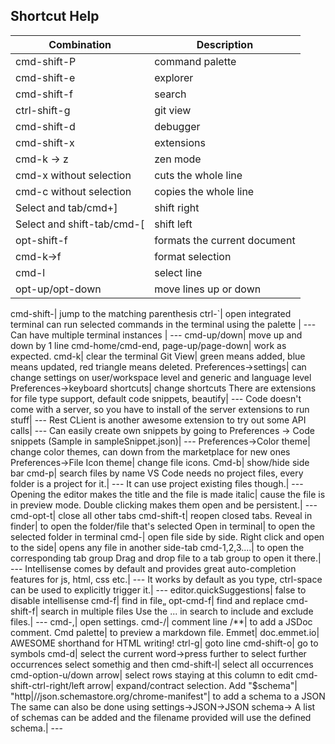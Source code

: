 ## Shortcut Help

Combination | Description
-- | --
cmd-shift-P| command palette
cmd-shift-e| explorer
cmd-shift-f| search
ctrl-shift-g| git view
cmd-shift-d| debugger
cmd-shift-x| extensions
cmd-k -> z| zen mode
cmd-x without selection| cuts the whole line
cmd-c without selection| copies the whole line
Select and tab/cmd+]| shift right
Select and shift-tab/cmd-[| shift left
opt-shift-f| formats the current document
cmd-k->f| format selection
cmd-l| select line
opt-up/opt-down| move lines up or down
cmd-shift-\| jump to the matching parenthesis
ctrl-`| open integrated terminal
can run selected commands in the terminal using the palette | ---
Can have multiple terminal instances | ---
cmd-up/down| move up and down by 1 line
cmd-home/cmd-end, page-up/page-down| work as expected.
cmd-k| clear the terminal
Git View| green means added, blue means updated, red triangle means deleted.
Preferences->settings| can change settings on user/workspace level and generic and language level
Preferences->keyboard shortcuts| change shortcuts
There are extensions for file type support, default code snippets, beautify| ---
Code doesn't come with a server, so you have to install of the server extensions to run stuff| ---
Rest CLient is another awesome extension to try out some API calls| ---
Can easily create own snippets by going to Preferences -> Code snippets (Sample in sampleSnippet.json)| ---
Preferences->Color theme| change color themes, can down from the marketplace for new ones
Preferences->File Icon theme| change file icons.
Cmd-b| show/hide side bar
cmd-p| search files by name
VS Code needs no project files, every folder is a project for it.| ---
It can use project existing files though.| ---
Opening the editor makes the title and the file is made italic| cause the file is in preview mode.
Double clicking makes them open and be persistent.| ---
cmd-opt-t| close all other tabs
cmd-shift-t| reopen closed tabs.
Reveal in finder| to open the folder/file that's selected
Open in terminal| to open the selected folder in terminal
cmd-\| open file side by side.
Right click and open to the side| opens any file in another side-tab
cmd-1,2,3....| to open the corresponding tab group
Drag and drop file to a tab group to open it there.| ---
Intellisense comes by default and provides great auto-completion features for js, html, css etc.| ---
It works by default as you type, ctrl-space can be used to explicitly trigger it.| ---
editor.quickSuggestions| false to disable intellisense
cmd-f| find in file„
opt-cmd-f| find and replace
cmd-shift-f| search in multiple files
Use the ... in search to include and exclude files.| ---
cmd-,| open settings.
cmd-/| comment line
/**| to add a JSDoc comment.
Cmd palette| to preview a markdown file.
Emmet| doc.emmet.io| AWESOME shorthand for HTML writing!
ctrl-g| goto line
cmd-shift-o| go to symbols
cmd-d| select the current word->press further to select further occurrences
select somethig and then cmd-shift-l| select all occurrences
cmd-option-u/down arrow| select rows staying at this column to edit
cmd-shift-ctrl-right/left arrow| expand/contract selection.
Add "$schema"| "http|//json.schemastore.org/chrome-manifest"| to add a schema to a JSON
The same can also be done using settings->JSON->JSON schema-> A list of schemas can be added and the filename provided will use the defined schema.| ---